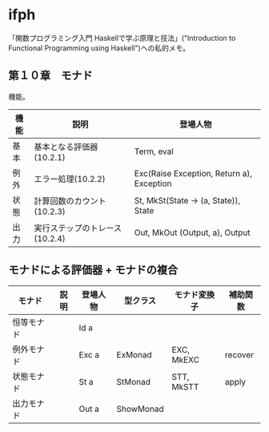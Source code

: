ifph
====

「関数プログラミング入門 Haskellで学ぶ原理と技法」("Introduction to Functional Programming using Haskell")への私的メモ。

## 第１０章　モナド

機能。

| 機能 | 説明 | 登場人物 |
|--------|--------|--------|
| 基本 | 基本となる評価器(10.2.1) | Term, eval |
| 例外 | エラー処理(10.2.2) | Exc(Raise Exception, Return a), Exception |
| 状態 | 計算回数のカウント(10.2.3) | St, MkSt(State -> (a, State)), State |
| 出力 | 実行ステップのトレース(10.2.4) | Out, MkOut (Output, a), Output |


## モナドによる評価器 + モナドの複合

| モナド | 説明 | 登場人物 | 型クラス | モナド変換子 | 補助関数 |
|--------|--------|--------|-----|-----|-----|
| 恒等モナド |        | Id a  |     |     |     |
| 例外モナド |        | Exc a | ExMonad | EXC, MkEXC | recover |
| 状態モナド |        | St a | StMonad | STT, MkSTT | apply |
| 出力モナド |        | Out a | ShowMonad |    |   |



